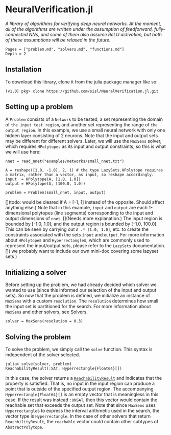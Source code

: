 # NeuralVerification.jl

*A library of algorithms for verifying deep neural networks.
At the moment, all of the algorithms are written under the assumption of feedforward, fully-connected NNs,
and some of them also assume ReLU activation, but both of these assumptions will be relaxed in the future.*

```@contents
Pages = ["problem.md", "solvers.md", "functions.md"]
Depth = 2
```

## Installation
To download this library, clone it from the julia package manager like so:
```@example
(v1.0) pkg> clone https://github.com/sisl/NeuralVerification.jl.git
```

## Setting up a problem
A `Problem` consists of a `Network` to be tested, a set representing the domain of `the input test region`, and another set representing the range of `the output region`.
In this example, we use a small neural network with only one hidden layer consisting of 2 neurons.
Note that the input and output sets may be different for different solvers.
Later, we will use the `MaxSens` solver, which requires `HPolytopes` as its input and output constraints, so this is what we will use here:
```@example
nnet = read_nnet("examples/networks/small_nnet.txt")

A = reshape([1.0, -1.0], 2, 1) # the type LazySets.HPolytope requires a matrix, rather than a vector, as input, so reshape accordingly.
input  = HPolytope(A, [1.0, 1.0])
output = HPolytope(A, [100.0, 1.0])

problem = Problem(small_nnet, input, output)
```
[](todo: would be cleared if A = [-1, 1] instead of the opposite. Should affect anything else.)
Note that in this example, `input` and `output` are each 1-dimensional polytopes (line segments) corresponding to the input and output dimensions of `nnet`. [](Needs more explanation.)
The input region is bounded by [-1.0, 1.0], and the output region is bounded by [-1.0, 100.0].
This can be seen by carrying out `A .* [1.0, 1.0]`, etc. to create the constraints associated with the sets `input` and `output`.
For more information about `HPolytope`s and `Hyperrectangle`s, which are commonly used to represent the input/output sets, please refer to the `LazySets` documentation.
[]( we probably want to include our own mini-doc covering some lazyset sets )

## Initializing a solver
Before setting up the problem, we had already decided which solver we wanted to use (since this informed our selection of the input and output sets).
So now that the problem is defined, we initialize an instance of `MaxSens` with a custom `resolution`.
The `resolution` determines how small the input set is partitioned for the search.
For more information about `MaxSens` and other solvers, see [Solvers](@ref).
```@example
solver = MaxSens(resolution = 0.3)
```

## Solving the problem
To solve the problem, we simply call the `solve` function. This syntax is independent of the solver selected.
```@example
julia> solve(solver, problem)
ReachabilityResult(:SAT, Hyperrectangle{Float64}[])
```
In this case, the solver returns a [`ReachabilityResult`](@ref) and indicates that the property is satisfied.
That is, no input in the input region can produce a point that is outside of the specified output region.
The accompanying `Hyperrectangle{Float64}[]` is an empty vector that is meaningless in this case.
If the result was instead `:UNSAT`, then this vector would contain the reachable set that exceeds the output set.
Note that since `MaxSens` uses `Hyperrectangle`s to express the interval arithmetic used in the search, the vector type is `Hyperrectangle`.
In the case of other solvers that return `ReachbilityResult`, the `reachable` vector could contain other subtypes of `AbstractPolytope`.